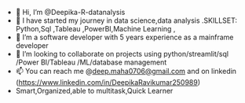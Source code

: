 - 👋 Hi, I’m @Deepika-R-datanalysis
- 👀 I have started my journey in data science,data analysis .SKILLSET: Python,Sql ,Tableau ,PowerBI,Machine Learning ,
- 🌱 I’m a software developer with 5 years experience as a mainframe developer
- 💞️ I’m looking to collaborate on projects using python/streamlit/sql /Power BI/Tableau /ML/database management
- 📫 You can reach me @deep.maha0706@gmail.com and on linkedin (https://www.linkedin.com/in/DeepikaRavikumar250989)
- Smart,Organized,able to multitask,Quick Learner

<!---
Deepika-R-datanalysis/Deepika-R-datanalysis is a ✨ special ✨ repository because its `README.md` (this file) appears on your GitHub profile.
You can click the Preview link to take a look at your changes.
--->
